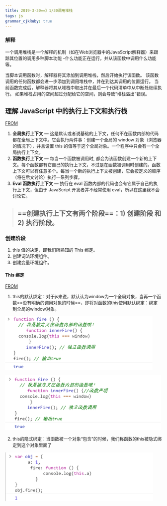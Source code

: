 ```yaml
---
title: 2019-3-30==》1/30调用堆栈
tags: js
grammar_cjkRuby: true
---
```



### 解释
一个调用堆栈是一个解释的机制（如在Web浏览器中的JavaScript解释器）来跟踪其位置的调用多种脚本功能 -什么功能正在运行，并从该函数中调用什么功能等。

当脚本调用函数时，解释器将其添加到调用堆栈，然后开始执行该函数。
该函数调用的任何函数都会进一步添加到调用堆栈中，并在到达其调用的位置运行。
当前函数完成后，解释器将其从堆栈中取出并在最后一个代码清单中从中断处继续执行。
如果堆栈占用的空间超过分配给它的空间，则会导致“堆栈溢出”错误。

## 理解 JavaScript 中的执行上下文和执行栈
[FROM](https://juejin.im/post/5ba32171f265da0ab719a6d7#heading-6)

1. **全局执行上下文** — 这是默认或者说基础的上下文，任何不在函数内部的代码都在全局上下文中。它会执行两件事：创建一个全局的 window 对象（浏览器的情况下），并且设置 this 的值等于这个全局对象。一个程序中只会有一个全局执行上下文。
2. **函数执行上下文** — 每当一个函数被调用时, 都会为该函数创建一个新的上下文。每个函数都有它自己的执行上下文，不过是在函数被调用时创建的。函数上下文可以有任意多个。每当一个新的执行上下文被创建，它会按定义的顺序（将在后文讨论）执行一系列步骤。
3. **Eval 函数执行上下文** — 执行在 eval 函数内部的代码也会有它属于自己的执行上下文，但由于 JavaScript 开发者并不经常使用 eval，所以在这里我不会讨论它。

>## ==创建执行上下文有两个阶段==：1) 创建阶段 和 2) 执行阶段。
### 创建阶段
1. this 值的决定，即我们所熟知的 This 绑定。
2. 创建词法环境组件。
3. 创建变量环境组件。

#### This 绑定
[FROM](https://www.cnblogs.com/penghuwan/p/7356210.html)
1. this的默认绑定：对于js来说，默认认为window为一个全局对象，当再一个函数==没有明确的调用对象的时候==，即将对函数的this使用默认绑定：绑定到全局的window对象。

![一个栗子](https://www.github.com/Merlynr/Markdown/raw/noteImg/小书匠/1554107567124.png)

![两个栗子](https://www.github.com/Merlynr/Markdown/raw/noteImg/小书匠/1554107441880.png)

2. this的隐式绑定：当函数被一个对象“包含”的时候，我们称函数的this被隐式绑定到这个对象里面了

![enter description here](https://www.github.com/Merlynr/Markdown/raw/noteImg/小书匠/1554107762773.png)


